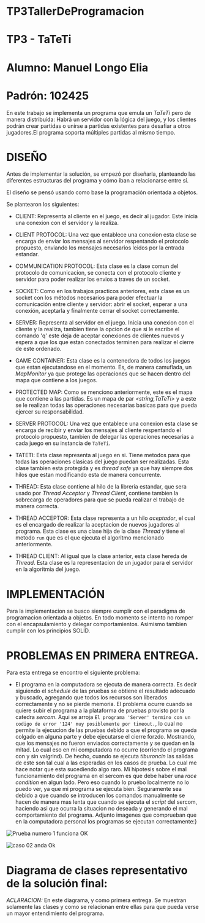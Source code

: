 # TP3TallerDeProgramacion
# TP3 - TaTeTi
# Alumno: Manuel Longo Elia
# Padrón: 102425

En este trabajo se implementa un programa que emula un *TaTeTi* pero de manera distribuida: Habrá un servidor con la lógica del juego, y los clientes podrán crear partidas o unirse a partidas existentes para desafiar a otros jugadores.El programa soporta múltiples partidas al mismo tiempo.

# DISEÑO

Antes de implementar la solución, se empezó por diseñarla, planteando las diferentes estructuras del programa y cómo iban a relacionarse entre sí. 

El diseño se pensó usando como base la programación orientada a objetos.

Se plantearon los siguientes:

- CLIENT: Representa al cliente en el juego, es decir al jugador. Este inicia una conexion con el servidor y la realiza.

- CLIENT PROTOCOL: Una vez que entablece una conexion esta clase se encarga de enviar los mensajes al servidor respentando el protocolo propuesto, enviando los mensajes necesarios leidos por la entrada estandar. 

- COMMUNICATION PROTOCOL: Esta clase es la clase comun del protocolo de comunicacion, se conecta con el protocolo cliente y servidor para poder realizar los envios a traves de un socket.

- SOCKET: Como en los trabajos practicos anteriores, esta clase es un socket con los métodos necesarios para poder efectuar la comunicación entre cliente y servidor: abrir el socket, esperar a una conexión, aceptarla y finalmente cerrar el socket correctamente.

- SERVER: Representa al servidor en el juego. Inicia una conexion con el cliente y la realiza, tambien tiene la opcion de que si le escribe el comando 'q' este deja de aceptar conexiones de clientes nuevos y espera a que los que estan conectados terminen para realizar el cierre de este ordenado.

- GAME CONTAINER: Esta clase es la contenedora de todos los juegos que estan ejecutandose en el momento. Es, de manera camuflada, un *MapMonitor* ya que protege las operaciones que se hacen dentro del mapa que contiene a los juegos.

- PROTECTED MAP: Como se menciono anteriormente, este es el mapa que contiene a las partidas. Es un mapa de par *<string,TaTeTi>* y a este se le realizan todas las operaciones necesarias basicas para que pueda ejercer su responsabilidad.

- SERVER PROTOCOL: Una vez que entablece una conexion esta clase se encarga de recibir y enviar los mensajes al cliente respentando el protocolo propuesto, tambien de delegar las operaciones necesarias a cada juego en su instancia de `TaTeTi`.

- TATETI: Esta clase representa al juego en si. Tiene metodos para que todas las operaciones clasicas del juego puedan ser realizadas. Esta clase tambien esta protegida y es *thread safe* ya que hay siempre dos hilos que estan modificando esta de manera concurrente.

- THREAD: Esta clase contiene al hilo de la libreria estandar, que sera usado por *Thread Acceptor* y *Thread Client*, contiene tambien la sobrecarga de operadores para que se pueda realizar el trabajo de manera correcta.

- THREAD ACCEPTOR: Esta clase representa a un hilo *aceptador*, el cual es el encargado de realizar la aceptacion de nuevos jugadores al programa. Esta clase es una clase hija de la clase *Thread* y tiene el metodo `run` que es el que ejecuta el algoritmo mencionado anteriormente.

- THREAD CLIENT: Al igual que la clase anterior, esta clase hereda de *Thread*. Esta clase es la representacion de un jugador para el servidor en la algoritmia del juego.

# IMPLEMENTACIÓN

Para la implementacion se busco siempre cumplir con el paradigma de programacion orientada a objetos. En todo momento se intento no romper con el encapsulamiento y delegar comportamientos. Asimismo tambien cumplir con los principios SOLID.

# PROBLEMAS EN PRIMERA ENTREGA.

Para esta entrega se encontro el siguiente problema:

- El programa en la computadora se ejecuta de manera correcta. Es decir siguiendo el *schedule* de las pruebas se obtiene el resultado adecuado y buscado, agregando que todos los recursos son liberados correctamente y no se pierde memoria. El problema ocurre cuando se quiere subir el programa a la plataforma de pruebas provisto por la catedra *sercom*. Aqui se arroja `El programa 'Server' termino con un codigo de error '124' muy posiblemente por timeout.`, lo cual no permite la ejecucion de las pruebas debido a que el programa se queda colgado en alguna parte y debe ejecutarse el cierre forzdo. Mostrando, que los mensajes no fueron enviados correctamente y se quedan en la mitad. Lo cual eso en mi computadora no ocurre (corriendo el programa con y sin valgrind). De hecho, cuando se ejecuta *tiburoncin* las salidas de este son tal cual a las esperadas en los casos de prueba. Lo cual me hace notar que esta sucediendo algo raro. 
Mi hipotesis sobre el mal funcionamiento del programa en el sercom es que debe haber una *race condition* en algun lado. Pero eso cuando lo pruebo localmente no lo puedo ver, ya que mi programa se ejecuta bien. Seguramente sea debido a que cuando se introducen los comandos manualmente se hacen de manera mas lenta que cuando se ejecuta el *script* del sercom, haciendo asi que ocurra la situacion no deseada y generando el mal comportamiento del programa. 
Adjunto imagenes que comprueban que en la computadora personal los programas se ejecutan correctamente:}

![Prueba numero 1 funciona OK](https://user-images.githubusercontent.com/45469722/120196018-bdc6c200-c1f5-11eb-9f2a-9afb96cd9c2f.png)

![caso 02 anda Ok](https://user-images.githubusercontent.com/45469722/120196033-c0c1b280-c1f5-11eb-99d4-c465710cb77f.png)




# Diagrama de clases representativo de la solución final:
*ACLARACION:* En este diagrama, y como primera entrega. Se muestran solamente las clases y como se relacionan entre ellas para que pueda verse un mayor entendimiento del programa.

